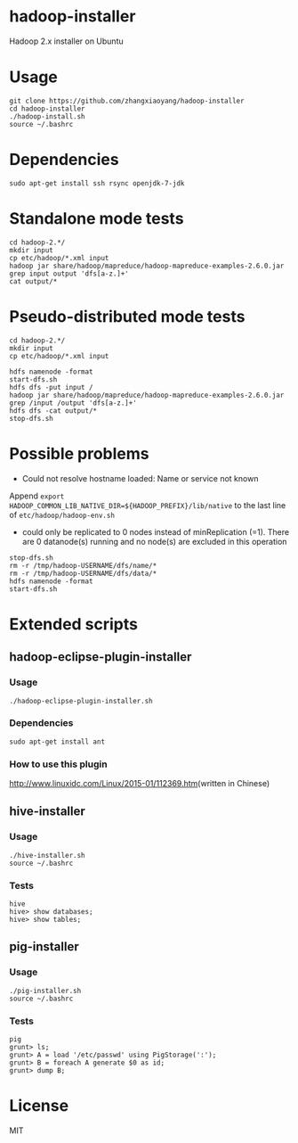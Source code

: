 hadoop-installer
===

Hadoop 2.x installer on Ubuntu

Usage
===

```
git clone https://github.com/zhangxiaoyang/hadoop-installer
cd hadoop-installer
./hadoop-install.sh
source ~/.bashrc
```

Dependencies
===

```
sudo apt-get install ssh rsync openjdk-7-jdk
```

Standalone mode tests
===

```
cd hadoop-2.*/
mkdir input
cp etc/hadoop/*.xml input
hadoop jar share/hadoop/mapreduce/hadoop-mapreduce-examples-2.6.0.jar grep input output 'dfs[a-z.]+'
cat output/*
```

Pseudo-distributed mode tests
===

```
cd hadoop-2.*/
mkdir input
cp etc/hadoop/*.xml input

hdfs namenode -format
start-dfs.sh
hdfs dfs -put input /
hadoop jar share/hadoop/mapreduce/hadoop-mapreduce-examples-2.6.0.jar grep /input /output 'dfs[a-z.]+'
hdfs dfs -cat output/*
stop-dfs.sh
```

Possible problems 
===

- Could not resolve hostname loaded: Name or service not known

Append `export HADOOP_COMMON_LIB_NATIVE_DIR=${HADOOP_PREFIX}/lib/native` to the last line of `etc/hadoop/hadoop-env.sh`

- could only be replicated to 0 nodes instead of minReplication (=1).  There are 0 datanode(s) running and no node(s) are excluded in this operation

```
stop-dfs.sh
rm -r /tmp/hadoop-USERNAME/dfs/name/*
rm -r /tmp/hadoop-USERNAME/dfs/data/*
hdfs namenode -format
start-dfs.sh
```

Extended scripts
===

hadoop-eclipse-plugin-installer
---

### Usage

```
./hadoop-eclipse-plugin-installer.sh
```

### Dependencies

```
sudo apt-get install ant
```

### How to use this plugin

<http://www.linuxidc.com/Linux/2015-01/112369.htm>(written in Chinese)

hive-installer
---

### Usage

```
./hive-installer.sh
source ~/.bashrc
```

### Tests

```
hive
hive> show databases;
hive> show tables;
```
pig-installer
---

### Usage

```
./pig-installer.sh
source ~/.bashrc
```

### Tests

```
pig
grunt> ls;
grunt> A = load '/etc/passwd' using PigStorage(':'); 
grunt> B = foreach A generate $0 as id; 
grunt> dump B; 
```

License
===

MIT
